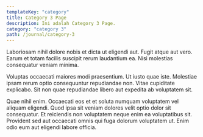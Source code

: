 ```yaml
---
templateKey: "category"
title: Category 3 Page
description: Ini adalah Category 3 Page.
category: "category 3"
path: /journal/category-3
---
```


Laboriosam nihil dolore nobis et dicta ut eligendi aut. Fugit atque aut vero. Earum et totam facilis suscipit rerum laudantium ea. Nisi molestias consequatur veniam minima.

Voluptas occaecati maiores modi praesentium. Ut iusto quae iste. Molestiae ipsam rerum optio consequuntur repudiandae non. Vitae cupiditate explicabo. Sit non quae repudiandae libero aut expedita ab voluptatem sit.

Quae nihil enim. Occaecati eos et et soluta numquam voluptatem vel aliquam eligendi. Quod ipsa sit veniam dolores velit optio dolor sit consequatur. Et reiciendis non voluptatem neque enim ea voluptatibus sit. Provident sed aut occaecati omnis qui fuga dolorum voluptatem ut. Enim odio eum aut eligendi labore officia.
